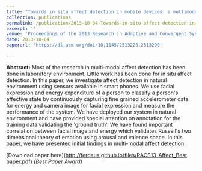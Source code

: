 ```yaml
---
title: "Towards in situ affect detection in mobile devices: a multimodal approach"
collection: publications
permalink: /publication/2013-10-04-Towards-in-situ-affect-detection-in-mobile-devices
excerpt: ''
venue: 'Proceedings of the 2013 Research in Adaptive and Convergent Systems (RACS), Montreal, Canada'
date: 2013-10-04
paperurl: 'https://dl.acm.org/doi/10.1145/2513228.2513290'

---
```


**Abstract:** Most of the research in multi-modal affect detection has been done in laboratory environment. Little work has been done for in situ affect detection. In this paper, we investigate affect detection in natural environment using sensors available in smart phones. We use facial expression and energy expenditure of a person to classify a person's affective state by continuously capturing fine grained accelerometer data for energy and camera image for facial expression and measure the performance of the system. We have deployed our system in natural environment and have provided special attention on annotation for the training data validating the 'ground truth'. We have found important correlation between facial image and energy which validates Russell's two dimensional theory of emotion using arousal and valence space. In this paper, we have presented initial findings in multi-modal affect detection.

 [Download paper here](http://ferdaus.github.io/files/RACS13-Affect_Best paper.pdf) 
*(Best Paper Award)*